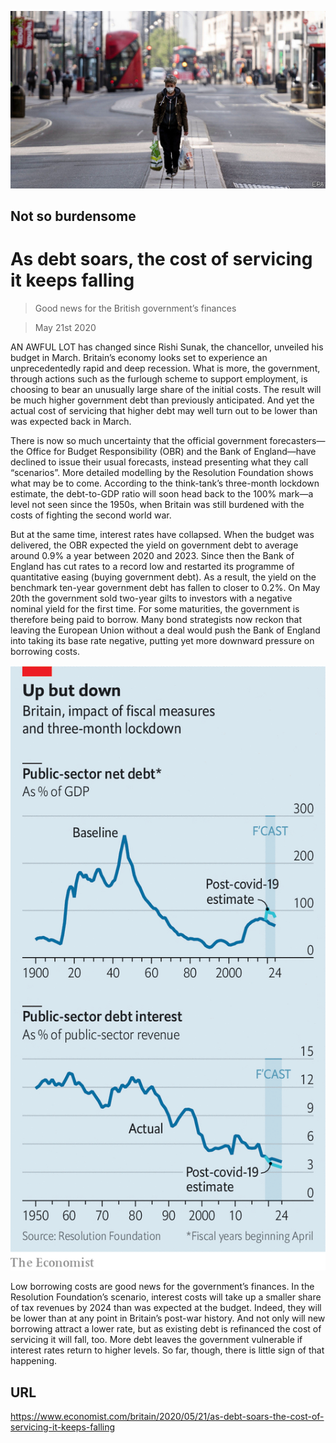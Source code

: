 ![](./images/20200523_BRP502.jpg)

## Not so burdensome

# As debt soars, the cost of servicing it keeps falling

> Good news for the British government’s finances

> May 21st 2020

AN AWFUL LOT has changed since Rishi Sunak, the chancellor, unveiled his budget in March. Britain’s economy looks set to experience an unprecedentedly rapid and deep recession. What is more, the government, through actions such as the furlough scheme to support employment, is choosing to bear an unusually large share of the initial costs. The result will be much higher government debt than previously anticipated. And yet the actual cost of servicing that higher debt may well turn out to be lower than was expected back in March.

There is now so much uncertainty that the official government forecasters—the Office for Budget Responsibility (OBR) and the Bank of England—have declined to issue their usual forecasts, instead presenting what they call “scenarios”. More detailed modelling by the Resolution Foundation shows what may be to come. According to the think-tank’s three-month lockdown estimate, the debt-to-GDP ratio will soon head back to the 100% mark—a level not seen since the 1950s, when Britain was still burdened with the costs of fighting the second world war.

But at the same time, interest rates have collapsed. When the budget was delivered, the OBR expected the yield on government debt to average around 0.9% a year between 2020 and 2023. Since then the Bank of England has cut rates to a record low and restarted its programme of quantitative easing (buying government debt). As a result, the yield on the benchmark ten-year government debt has fallen to closer to 0.2%. On May 20th the government sold two-year gilts to investors with a negative nominal yield for the first time. For some maturities, the government is therefore being paid to borrow. Many bond strategists now reckon that leaving the European Union without a deal would push the Bank of England into taking its base rate negative, putting yet more downward pressure on borrowing costs.

![](./images/20200523_BRC684.png)

Low borrowing costs are good news for the government’s finances. In the Resolution Foundation’s scenario, interest costs will take up a smaller share of tax revenues by 2024 than was expected at the budget. Indeed, they will be lower than at any point in Britain’s post-war history. And not only will new borrowing attract a lower rate, but as existing debt is refinanced the cost of servicing it will fall, too. More debt leaves the government vulnerable if interest rates return to higher levels. So far, though, there is little sign of that happening.

## URL

https://www.economist.com/britain/2020/05/21/as-debt-soars-the-cost-of-servicing-it-keeps-falling
